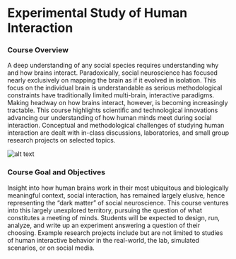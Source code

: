 # Experimental Study of Human Interaction

### Course Overview
A deep understanding of any social species requires understanding why and how brains interact. Paradoxically, social neuroscience has focused nearly exclusively on mapping the brain as if it evolved in isolation. This focus on the individual brain is understandable as serious methodological constraints have traditionally limited multi-brain, interactive paradigms. Making headway on how brains interact, however, is becoming increasingly tractable. This course highlights scientific and technological innovations advancing our understanding of how human minds meet during social interaction. Conceptual and methodological challenges of studying human interaction are dealt with in-class discussions, laboratories, and small group research projects on selected topics.

![alt text](./images/meetingominds.png?raw=true)

### Course Goal and Objectives
Insight into how human brains work in their most ubiquitous and biologically meaningful context, social interaction, has remained largely elusive, hence representing the “dark matter” of social neuroscience. This course ventures into this largely unexplored territory, pursuing the question of what constitutes a meeting of minds. Students will be expected to design, run, analyze, and write up an experiment answering a question of their choosing. Example research projects include but are not limited to studies of human interactive behavior in the real-world, the lab, simulated scenarios, or on social media.
